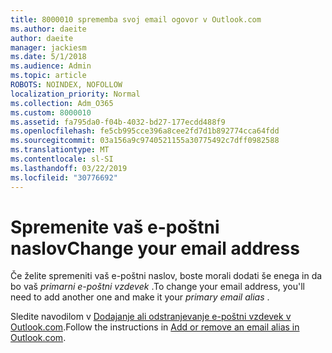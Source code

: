 ```yaml
---
title: 8000010 sprememba svoj email ogovor v Outlook.com
ms.author: daeite
author: daeite
manager: jackiesm
ms.date: 5/1/2018
ms.audience: Admin
ms.topic: article
ROBOTS: NOINDEX, NOFOLLOW
localization_priority: Normal
ms.collection: Adm_O365
ms.custom: 8000010
ms.assetid: fa795da0-f04b-4032-bd27-177ecdd488f9
ms.openlocfilehash: fe5cb995cce396a8cee2fd7d1b892774cca64fdd
ms.sourcegitcommit: 03a156a9c9740521155a30775492c7dff0982588
ms.translationtype: MT
ms.contentlocale: sl-SI
ms.lasthandoff: 03/22/2019
ms.locfileid: "30776692"
---
```

# <a name="change-your-email-address"></a><span data-ttu-id="9d9db-102">Spremenite vaš e-poštni naslov</span><span class="sxs-lookup"><span data-stu-id="9d9db-102">Change your email address</span></span>

<span data-ttu-id="9d9db-103">Če želite spremeniti vaš e-poštni naslov, boste morali dodati še enega in da bo vaš *primarni e-poštni vzdevek* .</span><span class="sxs-lookup"><span data-stu-id="9d9db-103">To change your email address, you'll need to add another one and make it your  *primary email alias*  .</span></span> 
  
<span data-ttu-id="9d9db-104">Sledite navodilom v [Dodajanje ali odstranjevanje e-poštni vzdevek v Outlook.com](https://go.microsoft.com/fwlink/p/?linkid=873115).</span><span class="sxs-lookup"><span data-stu-id="9d9db-104">Follow the instructions in [Add or remove an email alias in Outlook.com](https://go.microsoft.com/fwlink/p/?linkid=873115).</span></span>
  

